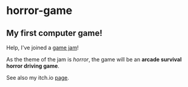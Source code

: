 # horror-game

## My first computer game!
Help, I've joined a [game jam](https://itch.io/jam/themed-horror-game-jam-4)!

As the theme of the jam is _horror_, the game will be an __arcade survival horror driving game__.

See also my itch.io [page](https://osmotic-shock.itch.io/).
